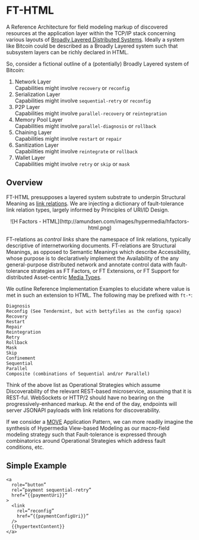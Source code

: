 # FT-HTML

A Reference Architecture for field modeling markup of discovered resources 
at the application layer within the TCP/IP stack concerning various layouts 
of [Broadly Layered Distributed Systems][0]. Ideally a system like Bitcoin 
could be described as a Broadly Layered system such that subsystem layers 
can be richly declared in HTML. 

So, consider a fictional outline of a (potentially) Broadly Layered system 
of Bitcoin:

1. Network Layer  
   Capabilities might involve `recovery` or `reconfig`
2. Serialization Layer  
   Capabilities might involve `sequential-retry` or `reconfig`
3. P2P Layer  
   Capabilities might involve `parallel-recovery` or `reintegration`
4. Memory Pool Layer  
   Capabilities might involve `parallel-diagnosis` or `rollback`
5. Chaining Layer  
   Capabilities might involve `restart` or `repair`
6. Sanitization Layer  
   Capabilities might involve `reintegrate` or `rollback`
7. Wallet Layer  
   Capabilities might involve `retry` or `skip` or `mask`

## Overview

FT-HTML presupposes a layered system substrate to underpin Structural Meaning 
as [link relations][1]. We are injecting a dictionary of fault-tolerance link 
relation types, largely informed by Principles of URI/ID Design. 

<p align="center">
![H Factors - HTML](http://amundsen.com/images/hypermedia/hfactors-html.png)
</p>

FT-relations as *control links* share the namespace of link relations, typically 
descriptive of internetworking documents. FT-relations are Structural Meanings, 
as opposed to Semantic Meanings which describe Accessibility, whose purpose is 
to declaratively implement the Availability of the any general-purpose 
distributed network and annotate control data with fault-tolerance strategies as 
FT Factors, or FT Extensions, or FT Support for distributed Asset-centric [Media Types](http://amundsen.com/hypermedia/hfactor/).

We outline Reference Implementation Examples to elucidate where value is met in 
such an extension to HTML. The following may be prefixed with `ft-*`:

    Diagnosis
    Reconfig (See Tendermint, but with bettyfiles as the config space)
    Recovery
    Restart
    Repair
    Reintegration
    Retry
    Rollback
    Mask
    Skip
    Confinement
    Sequential
    Parallel
    Composite (combinations of Sequential and/or Parallel)

Think of the above list as Operational Strategies which assume Discoverability 
of the relevant REST-based microservice, assuming that it is REST-ful. 
WebSockets or HTTP/2 should have no bearing on the progressively-enhanced 
markup. At the end of the day, endpoints will server JSONAPI payloads with 
link relations for discoverability.

If we consider a [MOVE](https://cirw.in/blog/time-to-move-on) Application Pattern, 
we can more readily imagine the synthesis of Hypermedia View-based Modeling 
as our macro-field modeling strategy such that Fault-tolerance is expressed 
through combinatorics around Operational Strategies which address fault 
conditions, etc.

## Simple Example

    <a 
      role=”button”
      rel=”payment sequential-retry” 
      href=”{{paymentUri}}”
    >
      <link 
        rel=”reconfig” 
        href=”{{paymentConfigUri}}” 
      />
      {{hypertextContent}}
    </a>

[0]: https://www.eecs.umich.edu/techreports/cse/94/CSE-TR-201-94.pdf
[1]: http://www.iana.org/assignments/link-relations/link-relations.xhtml
